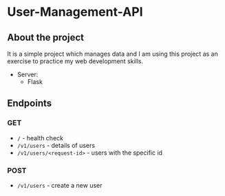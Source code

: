 # User-Management-API

## About the project

It is a simple project which manages data and I am using this project as an exercise to practice my web development skills.

* Server:
    * Flask

## Endpoints

### GET
* `/` - health check
* `/v1/users` - details of users
* `/v1/users/<request-id>` - users with the specific id

### POST
* `/v1/users` - create a new user


